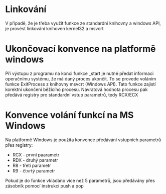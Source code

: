 # Linkování
V případě, že je třeba využít funkce ze standardní knihovny a windows API, je provést linkování knihoven kernel32 a msvcrt

# Ukončovací konvence na platformě windows
Při výstupu z programu na konci funkce _start je nutné předat informaci operačnímu systému, že má daný proces ukončit. To se provede voláním funkce ExitProcess z knihovny msvcrt (Windows API). Tato funkce zajistí korektní ukončení běžícího procesu. Návratová hodnota procesu pak předává registry pro standardní vstup parametrů, tedy RCX/ECX

# Konvence volání funkcí na MS Windows
Na platformě Windows je použita konvence předávání vstupních parametrů přes registry: 
* RCX - první paarametr
* RDX - druhý parametr
* R8 - třetí parametr
* R9 - čtvrtý parametr

Pokud je do funkce vkládáno více než 5 parametrů, jsou předávány přes zásobník pomocí instrukcí push a pop


